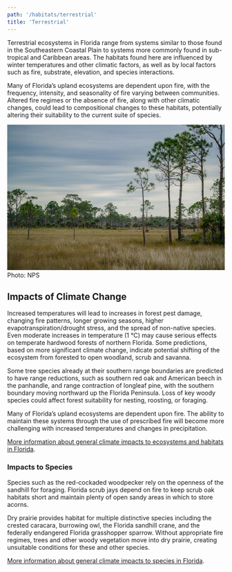 ```yaml
---
path: '/habitats/terrestrial'
title: 'Terrestrial'
---
```


<content-header icon="terrestrial_ecosystems" title="Terrestrial Ecosystems"></content-header>

Terrestrial ecosystems in Florida range from systems similar to those found in the Southeastern Coastal Plain to systems more commonly found in sub-tropical and Caribbean areas. The habitats found here are influenced by winter temperatures and other climatic factors, as well as by local factors such as fire, substrate, elevation, and species interactions.  

Many of Florida’s upland ecosystems are dependent upon fire, with the frequency, intensity, and seasonality of fire varying between communities.  Altered fire regimes or the absence of fire, along with other climatic changes, could lead to compositional changes to these habitats, potentially altering their suitability to the current suite of species.

<div><img src="1000.jpg" alt="Photo for Terrestrial"/>
<figcaption>Photo: NPS</figcaption></div>

## Impacts of Climate Change

Increased temperatures will lead to increases in forest pest damage, changing fire patterns, longer growing seasons, higher evapotranspiration/drought stress, and the spread of non-native species. Even moderate increases in temperature (1 °C) may cause serious effects on temperate hardwood forests of northern Florida. Some predictions, based on more significant climate change, indicate potential shifting of the ecosystem from forested to open woodland, scrub and savanna. 

Some tree species already at their southern range boundaries are predicted to have range reductions, such as southern red oak and American beech in the panhandle, and range contraction of longleaf pine, with the southern boundary moving northward up the Florida Peninsula. Loss of key woody species could affect forest suitability for nesting, roosting, or foraging. 

Many of Florida’s upland ecosystems are dependent upon fire.  The ability to maintain these systems through the use of prescribed fire will become more challenging with increased temperatures and changes in precipitation.

[More information about general climate impacts to ecosystems and habitats in Florida](/impacts/habitats).

### Impacts to Species

Species such as the red-cockaded woodpecker rely on the openness of the sandhill for foraging. Florida scrub jays depend on fire to keep scrub oak habitats short and maintain plenty of open sandy areas in which to store acorns. 

Dry prairie provides habitat for multiple distinctive species including the crested caracara, burrowing owl, the Florida sandhill crane, and the federally endangered Florida grasshopper sparrow.  Without appropriate fire regimes, trees and other woody vegetation move into dry prairie, creating unsuitable conditions for these and other species.

[More information about general climate impacts to species in Florida](/impacts/species).
